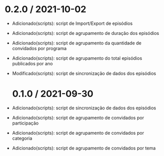 # 0.2.0 / 2021-10-02

- Adicionado(scripts): script de Import/Export de episódios
- Adicionado(scripts): script de agrupamento de duração dos episódios
- Adicionado(scripts): script de agrupamento da quantidade de convidados por programa
- Adicionado(scripts): script de agrupamento do total episódios publicados por ano
- Modificado(scripts): script de sincronização de dados dos episódios

  # 0.1.0 / 2021-09-30

- Adicionado(scripts): script de sincronização de dados dos episódios
- Adicionado(scripts): script de agrupamento de convidados por participação
- Adicionado(scripts): script de agrupamento de convidados por categoria
- Adicionado(scripts): script de agrupamento de convidados por tema
